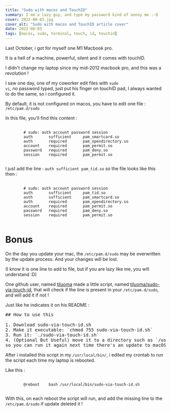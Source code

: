 ```yaml
---
title: "Sudo with macos and TouchID"
summary: I am a lazy guy, and type my password kind of annoy me :-D
cover: 2022-08-03.jpg
cover_alt: "Sudo with macos and TouchID article cover"
date: 2022-08-03
tags: [macos, sudo, terminal, touch, id, touchid]
---
```


Last October, i got for myself one M1 Macbook pro.

It is a hell of a machine, powerful, silent and it comes with touchID. 

I didn't change my laptop since my mid-2012 macbook pro, and this was a revolution !

I saw one day, one of my coworker edit files with <code>sudo vi</code>, no password typed, just put his finger on touchID pad, I always wanted to do the same, so i configured it.

By default, it is not configured on macos, you have to edit one file : <code>/etc/pam.d/sudo</code>

In this file, you'll find this content : 

<pre class="blockquotecode my-4 py-3">
    <code>
        # sudo: auth account password session
        auth       sufficient     pam_smartcard.so
        auth       required       pam_opendirectory.so
        account    required       pam_permit.so
        password   required       pam_deny.so
        session    required       pam_permit.so
    </code>
</pre>

I just add the line : <code>auth sufficient pam_tid.so</code> so the file looks like this then :

<pre class="blockquotecode my-4 py-3">
    <code>
        # sudo: auth account password session
        auth       sufficient     pam_tid.so
        auth       sufficient     pam_smartcard.so
        auth       required       pam_opendirectory.so
        account    required       pam_permit.so
        password   required       pam_deny.so
        session    required       pam_permit.so
    </code>
</pre>

# Bonus 

On the day you update your mac, the <code>/etc/pam.d/sudo</code> may be overwritten by the update process. And your changes will be lost.

(I know it is one line to add to file, but if you are lazy like me, you will understand :D)

One github user, named [tjluoma](https://github.com/tjluoma) made a little script, named [tjluoma/sudo-via-touch-id](https://github.com/tjluoma/sudo-via-touch-id), that will check if the line is present in your <code>/etc/pam.d/sudo</code>, and will add it if not !

Just like he indicates it on his README : 

<pre class="blockquotecode my-4 py-3">
## How to use this

1. Download sudo-via-touch-id.sh
2. Make it executable: `chmod 755 sudo-via-touch-id.sh`
3. Run it: `./sudo-via-touch-id.sh`
4. (Optional But Useful) move it to a directory such as `/usr/local/bin/` 
so you can run it again next time there's an update to macOS.
</pre>

After i installed this script in my <code>/usr/local/bin/</code>, i edited my crontab to run the script each time my laptop is rebooted.

Like this : 

<pre class="blockquotecode my-4 py-3">
    <code>
        @reboot    bash /usr/local/bin/sudo-via-touch-id.sh
    </code>
</pre>

With this, on each reboot the script will run, and add the missing line to the <code>/etc/pam.d/sudo</code> if update deleted it !